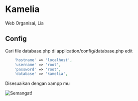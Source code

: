 # Kamelia

Web Organisai, Lia

## Config

Cari file database.php di application/config/database.php
edit
```php
	'hostname' => 'localhost',
	'username' => 'root',
	'password' => 'root',
    'database' => 'kamelia',
```
Disesuaikan dengan xampp mu

![Semangat!](https://i.pinimg.com/originals/7a/d2/81/7ad2818cd9713097dbdbfd20ff4b08dd.png)

